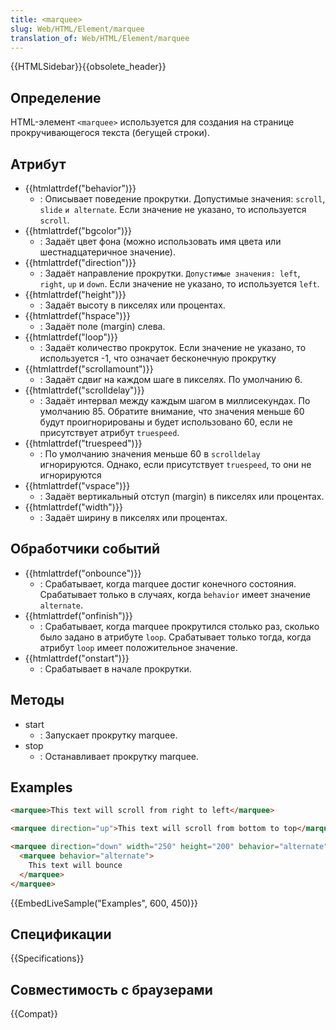 ```yaml
---
title: <marquee>
slug: Web/HTML/Element/marquee
translation_of: Web/HTML/Element/marquee
---
```

{{HTMLSidebar}}{{obsolete_header}}

## Определение

HTML-элемент `<marquee>` используется для создания на странице прокручивающегося текста (бегущей строки).

## Атрибут

- {{htmlattrdef("behavior")}}
  - : Описывает поведение прокрутки. Допустимые значения: `scroll`, `slide` `и alternate`. Если значение не указано, то используется `scroll`.
- {{htmlattrdef("bgcolor")}}
  - : Задаёт цвет фона (можно использовать имя цвета или шестнадцатеричное значение).
- {{htmlattrdef("direction")}}
  - : Задаёт направление прокрутки. `Допустимые значения: left`, `right`, `up` и `down`. Если значение не указано, то используется `left`.
- {{htmlattrdef("height")}}
  - : Задаёт высоту в пикселях или процентах.
- {{htmlattrdef("hspace")}}
  - : Задаёт поле (margin) слева.
- {{htmlattrdef("loop")}}
  - : Задаёт количество прокруток. Если значение не указано, то используется -1, что означает бесконечную прокрутку
- {{htmlattrdef("scrollamount")}}
  - : Задаёт сдвиг на каждом шаге в пикселях. По умолчанию 6.
- {{htmlattrdef("scrolldelay")}}
  - : Задаёт интервал между каждым шагом в миллисекундах. По умолчанию 85. Обратите внимание, что значения меньше 60 будут проигнорированы и будет использовано 60, если не присутствует атрибут `truespeed`.
- {{htmlattrdef("truespeed")}}
  - : По умолчанию значения меньше 60 в `scrolldelay` игнорируются. Однако, если присутствует `truespeed`, то они не игнорируются
- {{htmlattrdef("vspace")}}
  - : Задаёт вертикальный отступ (margin) в пикселях или процентах.
- {{htmlattrdef("width")}}
  - : Задаёт ширину в пикселях или процентах.

## Обработчики событий

- {{htmlattrdef("onbounce")}}
  - : Срабатывает, когда marquee достиг конечного состояния. Срабатывает только в случаях, когда `behavior` имеет значение `alternate`.
- {{htmlattrdef("onfinish")}}
  - : Срабатывает, когда marquee прокрутился столько раз, сколько было задано в атрибуте `loop`. Срабатывает только тогда, когда атрибут `loop` имеет положительное значение.
- {{htmlattrdef("onstart")}}
  - : Срабатывает в начале прокрутки.

## Методы

- start
  - : Запускает прокрутку marquee.
- stop
  - : Останавливает прокрутку marquee.

## Examples

```html
<marquee>This text will scroll from right to left</marquee>

<marquee direction="up">This text will scroll from bottom to top</marquee>

<marquee direction="down" width="250" height="200" behavior="alternate" style="border:solid">
  <marquee behavior="alternate">
    This text will bounce
  </marquee>
</marquee>
```

{{EmbedLiveSample("Examples", 600, 450)}}

## Спецификации

{{Specifications}}

## Совместимость с браузерами

{{Compat}}
